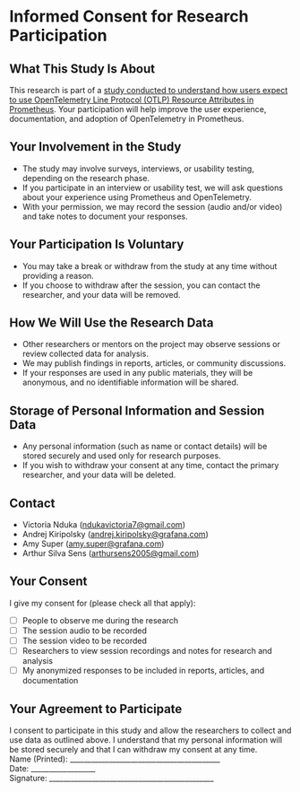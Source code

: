 # Informed Consent for Research Participation
## What This Study Is About
This research is part of a [study conducted to understand how users expect to use OpenTelemetry Line Protocol (OTLP) Resource Attributes in Prometheus](https://github.com/prometheus/prometheus/issues/15909#issue-2822019640). Your participation will help improve the user experience, documentation, and adoption of OpenTelemetry in Prometheus.
## Your Involvement in the Study
- The study may involve surveys, interviews, or usability testing, depending on the research phase.
- If you participate in an interview or usability test, we will ask questions about your experience using Prometheus and OpenTelemetry.
- With your permission, we may record the session (audio and/or video) and take notes to document your responses.
## Your Participation Is Voluntary
- You may take a break or withdraw from the study at any time without providing a reason.
- If you choose to withdraw after the session, you can contact the researcher, and your data will be removed.
## How We Will Use the Research Data
- Other researchers or mentors on the project may observe sessions or review collected data for analysis.
- We may publish findings in reports, articles, or community discussions.
- If your responses are used in any public materials, they will be anonymous, and no identifiable information will be shared.
## Storage of Personal Information and Session Data
- Any personal information (such as name or contact details) will be stored securely and used only for research purposes.
- If you wish to withdraw your consent at any time, contact the primary researcher, and your data will be deleted.
## Contact
- Victoria Nduka (ndukavictoria7@gmail.com)
- Andrej Kiripolsky (andrej.kiripolsky@grafana.com)
- Amy Super (amy.super@grafana.com)
- Arthur Silva Sens (arthursens2005@gmail.com) 
## Your Consent
I give my consent for (please check all that apply):
- [ ] People to observe me during the research
- [ ] The session audio to be recorded
- [ ] The session video to be recorded
- [ ] Researchers to view session recordings and notes for research and analysis
- [ ] My anonymized responses to be included in reports, articles, and documentation
## Your Agreement to Participate
I consent to participate in this study and allow the researchers to collect and use data as outlined above. I understand that my personal information will be stored securely and that I can withdraw my consent at any time.<br>
Name (Printed): __________________________________________<br>
Date: __________________<br>
Signature: ______________________________________________
